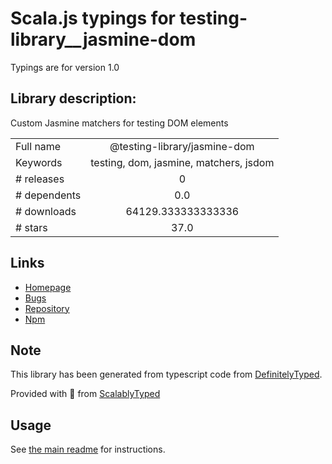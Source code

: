 
# Scala.js typings for testing-library__jasmine-dom

Typings are for version 1.0

## Library description:
Custom Jasmine matchers for testing DOM elements

|                    |                 |
| ------------------ | :-------------: |
| Full name          | @testing-library/jasmine-dom |
| Keywords           | testing, dom, jasmine, matchers, jsdom |
| # releases         | 0 |
| # dependents       | 0.0 |
| # downloads        | 64129.333333333336 |
| # stars            | 37.0 |

## Links
- [Homepage](https://github.com/testing-library/jasmine-dom#readme)
- [Bugs](https://github.com/testing-library/jasmine-dom/issues)
- [Repository](https://github.com/testing-library/jasmine-dom)
- [Npm](https://www.npmjs.com/package/%40testing-library%2Fjasmine-dom)
    


## Note
This library has been generated from typescript code from [DefinitelyTyped](https://definitelytyped.org).

Provided with :purple_heart: from [ScalablyTyped](https://github.com/oyvindberg/ScalablyTyped)

## Usage
See [the main readme](../../readme.md) for instructions.


